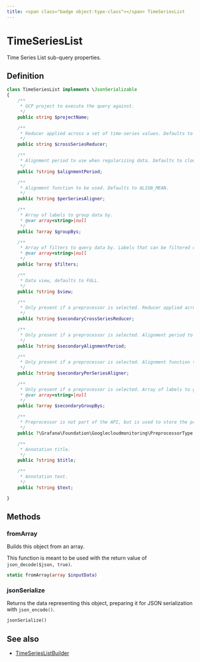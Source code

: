 ```yaml
---
title: <span class="badge object-type-class"></span> TimeSeriesList
---
```

# <span class="badge object-type-class"></span> TimeSeriesList

Time Series List sub-query properties.

## Definition

```php
class TimeSeriesList implements \JsonSerializable
{
    /**
     * GCP project to execute the query against.
     */
    public string $projectName;

    /**
     * Reducer applied across a set of time-series values. Defaults to REDUCE_NONE.
     */
    public string $crossSeriesReducer;

    /**
     * Alignment period to use when regularizing data. Defaults to cloud-monitoring-auto.
     */
    public ?string $alignmentPeriod;

    /**
     * Alignment function to be used. Defaults to ALIGN_MEAN.
     */
    public ?string $perSeriesAligner;

    /**
     * Array of labels to group data by.
     * @var array<string>|null
     */
    public ?array $groupBys;

    /**
     * Array of filters to query data by. Labels that can be filtered on are defined by the metric.
     * @var array<string>|null
     */
    public ?array $filters;

    /**
     * Data view, defaults to FULL.
     */
    public ?string $view;

    /**
     * Only present if a preprocessor is selected. Reducer applied across a set of time-series values. Defaults to REDUCE_NONE.
     */
    public ?string $secondaryCrossSeriesReducer;

    /**
     * Only present if a preprocessor is selected. Alignment period to use when regularizing data. Defaults to cloud-monitoring-auto.
     */
    public ?string $secondaryAlignmentPeriod;

    /**
     * Only present if a preprocessor is selected. Alignment function to be used. Defaults to ALIGN_MEAN.
     */
    public ?string $secondaryPerSeriesAligner;

    /**
     * Only present if a preprocessor is selected. Array of labels to group data by.
     * @var array<string>|null
     */
    public ?array $secondaryGroupBys;

    /**
     * Preprocessor is not part of the API, but is used to store the preprocessor and not affect the UI for the rest of parameters
     */
    public ?\Grafana\Foundation\Googlecloudmonitoring\PreprocessorType $preprocessor;

    /**
     * Annotation title.
     */
    public ?string $title;

    /**
     * Annotation text.
     */
    public ?string $text;

}
```
## Methods

### <span class="badge object-method"></span> fromArray

Builds this object from an array.

This function is meant to be used with the return value of `json_decode($json, true)`.

```php
static fromArray(array $inputData)
```

### <span class="badge object-method"></span> jsonSerialize

Returns the data representing this object, preparing it for JSON serialization with `json_encode()`.

```php
jsonSerialize()
```

## See also

 * <span class="badge builder"></span> [TimeSeriesListBuilder](./builder-TimeSeriesListBuilder.md)
